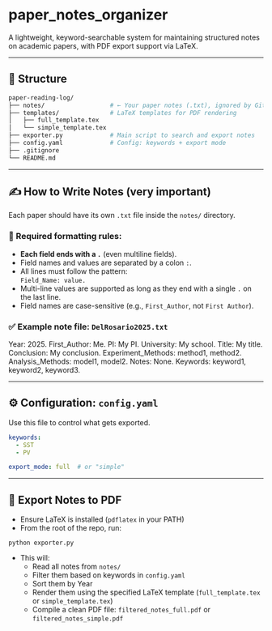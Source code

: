 # paper_notes_organizer
A lightweight, keyword-searchable system for maintaining structured notes on academic papers, with PDF export support via LaTeX.

---

## 🧩 Structure

```bash
paper-reading-log/
├── notes/                  # ← Your paper notes (.txt), ignored by Git
├── templates/              # LaTeX templates for PDF rendering
│   ├── full_template.tex
│   └── simple_template.tex
├── exporter.py             # Main script to search and export notes
├── config.yaml             # Config: keywords + export mode
├── .gitignore
└── README.md
```
---

## ✍️ How to Write Notes (very important)

Each paper should have its own `.txt` file inside the `notes/` directory.

### 🔹 Required formatting rules:

- **Each field ends with a `.`** (even multiline fields).
- Field names and values are separated by a colon `:`.
- All lines must follow the pattern:  
  `Field_Name: value.`  
- Multi-line values are supported as long as they end with a single `.` on the last line.
- Field names are case-sensitive (e.g., `First_Author`, not `First Author`).

### ✅ Example note file: `DelRosario2025.txt`

Year: 2025.
First_Author: Me.
PI: My PI.
University: My school.
Title: My title.
Conclusion: My conclusion. 
Experiment_Methods: method1, method2.
Analysis_Methods: model1, model2.
Notes: None.
Keywords: keyword1, keyword2, keyword3.

---

## ⚙️ Configuration: `config.yaml`

Use this file to control what gets exported.

```yaml
keywords:
  - SST
  - PV

export_mode: full  # or "simple"
```
---

## 🚀 Export Notes to PDF

- Ensure LaTeX is installed (`pdflatex` in your PATH)
- From the root of the repo, run:
```
python exporter.py
```
- This will:
  - Read all notes from `notes/`
  - Filter them based on keywords in `config.yaml`
  - Sort them by Year
  - Render them using the specified LaTeX template (`full_template.tex` or `simple_template.tex`)
  - Compile a clean PDF file: `filtered_notes_full.pdf` or `filtered_notes_simple.pdf`